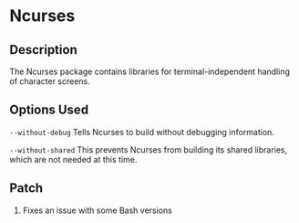 # Ncurses

## Description

The Ncurses package contains libraries for terminal-independent handling of character screens.

## Options Used

`--without-debug`
Tells Ncurses to build without debugging information.

`--without-shared`
This prevents Ncurses from building its shared libraries, which are not needed at this time.

## Patch

1. Fixes an issue with some Bash versions
